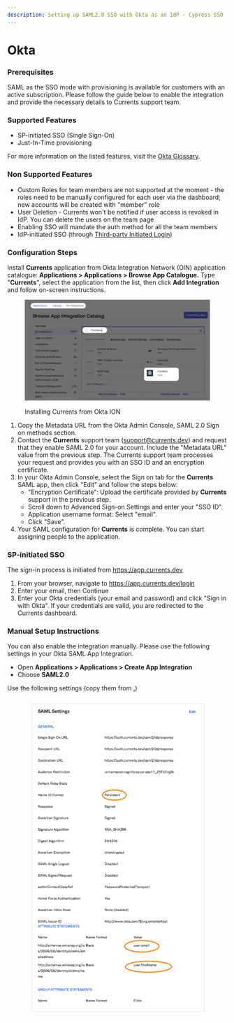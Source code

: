 ```yaml
---
description: Setting up SAML2.0 SSO with Okta as an IdP - Cypress SSO
---
```


# Okta

### Prerequisites

SAML as the SSO mode with provisioning is available for customers with an active subscription. Please follow the guide below to enable the integration and provide the necessary details to Currents support team.

### Supported Features

* SP-initiated SSO (Single Sign-On)
* Just-In-Time provisioning

For more information on the listed features, visit the [Okta Glossary](https://help.okta.com/okta\_help.htm?type=oie\&id=ext\_glossary).

### Non Supported Features

* Custom Roles for team members are not supported at the moment - the roles need to be manually configured for each user via the dashboard; new accounts will be created with "member" role
* User Deletion - Currents won't be notified if user access is revoked in IdP. You can delete the users on the team page
* Enabling SSO will mandate the auth method for all the team members
* IdP-initiated SSO (through [Third-party Initiated Login](https://openid.net/specs/openid-connect-core-1\_0.html#ThirdPartyInitiatedLogin))

### Configuration Steps

Install **Currents** application from Okta Integration Network (OIN) application catalogue: **Applications > Applications > Browse App Catalogue.** Type "**Currents**", select the application from the list, then click **Add Integration** and follow on-screen instructions.&#x20;

<figure><img src="../../.gitbook/assets/currents-2023-05-19-23.56.26@2x.png" alt=""><figcaption><p>Installing Currents from Okta ION</p></figcaption></figure>

1. Copy the Metadata URL from the Okta Admin Console, SAML 2.0 Sign on methods section.
2. Contact the **Currents** support team (support@currents.dev) and request that they enable SAML 2.0 for your account. Include the "Metadata URL" value from the previous step. The Currents support team processes your request and provides you with an SSO ID and an encryption certificate.
3. In your Okta Admin Console, select the Sign on tab for the **Currents** SAML app, then click "Edit" and follow the steps below:
   * "Encryption Certificate": Upload the certificate provided by **Currents** support in the previous step.
   * Scroll down to Advanced Sign-on Settings and enter your "SSO ID".
   * Application username format: Select "email".
   * Click "Save".
4. Your SAML configuration for **Currents** is complete. You can start assigning people to the application.

### SP-initiated SSO

The sign-in process is initiated from https://app.currents.dev

1. From your browser, navigate to https://app.currents.dev/login
2. Enter your email, then Continue
3. Enter your Okta credentials (your email and password) and click "Sign in with Okta". If your credentials are valid, you are redirected to the Currents dashboard.

### Manual Setup Instructions

You can also enable the integration manually. Please use the following settings in your Okta SAML App Integration.&#x20;

* Open **Applications > Applications > Create App Integration**
* Choose **SAML2.0**&#x20;

Use the following settings (copy them from [.](./ "mention"))

<figure><img src="../../.gitbook/assets/currents-2023-02-18-02.10.46@2x.png" alt=""><figcaption></figcaption></figure>
